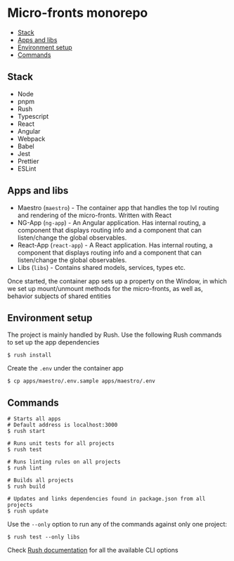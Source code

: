# Micro-fronts monorepo

- [Stack](#stack)
- [Apps and libs](#apps-and-libs)
- [Environment setup](#environment-setup)
- [Commands](#commands)

## Stack

- Node
- pnpm
- Rush
- Typescript
- React
- Angular
- Webpack
- Babel
- Jest
- Prettier
- ESLint

## Apps and libs
- Maestro (`maestro`) - The container app that handles the top lvl routing and rendering of the micro-fronts. Written with React
- NG-App (`ng-app`) - An Angular application. Has internal routing, a component that displays routing info and a component that can listen/change the global observables.
- React-App (`react-app`) - A React application. Has internal routing, a component that displays routing info and a component that can listen/change the global observables.
- Libs (`libs`) - Contains shared models, services, types etc.

Once started, the container app sets up a property on the Window, in which we set up mount/unmount methods for the micro-fronts, as well as, behavior subjects of shared entities

## Environment setup
The project is mainly handled by Rush. Use the following Rush commands to set up the app dependencies
```shell
$ rush install
```
Create the `.env` under the container app
```shell
$ cp apps/maestro/.env.sample apps/maestro/.env
```

## Commands
```shell
# Starts all apps
# Default address is localhost:3000
$ rush start

# Runs unit tests for all projects
$ rush test

# Runs linting rules on all projects
$ rush lint

# Builds all projects
$ rush build

# Updates and links dependencies found in package.json from all projects
$ rush update
```
Use the `--only` option to run any of the commands against only one project:
```shell
$ rush test --only libs
```
Check [Rush documentation](https://rushjs.io/pages/advanced/api/) for all the available CLI options
